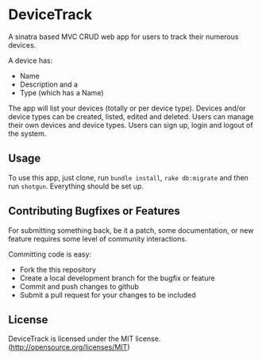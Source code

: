 # DeviceTrack

A sinatra based MVC CRUD web app for users to track their numerous devices.

A device has:

* Name
* Description and a
* Type (which has a Name)

The app will list your devices (totally or per device type). Devices and/or device types can be created, listed, edited and deleted. Users can manage their own devices and device types. Users can sign up, login and logout of the system.

## Usage

To use this app, just clone, run `bundle install`, `rake db:migrate` and then run `shotgun`.
Everything should be set up.

## Contributing Bugfixes or Features

For submitting something back, be it a patch, some documentation, or new feature requires some level of
community interactions.

Committing code is easy:

- Fork the this repository
- Create a local development branch for the bugfix or feature
- Commit and push changes to github
- Submit a pull request for your changes to be included

## License
DeviceTrack is licensed under the MIT license. (http://opensource.org/licenses/MIT)
